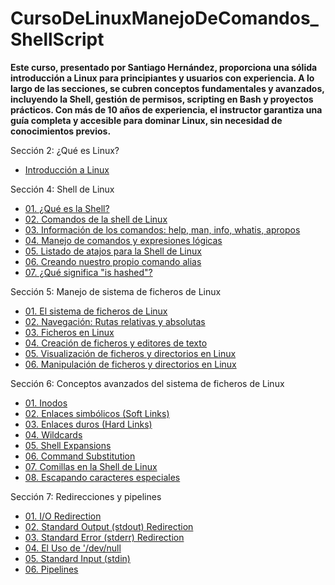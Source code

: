 # CursoDeLinuxManejoDeComandos_ShellScript

**Este curso, presentado por Santiago Hernández, proporciona una sólida introducción a Linux para principiantes y usuarios con experiencia. A lo largo de las secciones, se cubren conceptos fundamentales y avanzados, incluyendo la Shell, gestión de permisos, scripting en Bash y proyectos prácticos. Con más de 10 años de experiencia, el instructor garantiza una guía completa y accesible para dominar Linux, sin necesidad de conocimientos previos.**

Sección 2: ¿Qué es Linux?
* [Introducción a Linux](https://github.com/KIRIL13POK/CursoDeLinuxManejoDeComandos_ShellScript/blob/main/introduccionAlLinux.md)
  
Sección 4: Shell de Linux

* [01. ¿Qué es la Shell?](https://github.com/KIRIL13POK/CursoDeLinuxManejoDeComandos_ShellScript/blob/main/seccion_4_Shell/01_shell.md)
* [02. Comandos de la shell de Linux](https://github.com/KIRIL13POK/CursoDeLinuxManejoDeComandos_ShellScript/blob/main/seccion_4_Shell/02_Comandos_de_la_shell_de_Linux.md)
* [03. Información de los comandos: help, man, info, whatis, apropos](https://github.com/KIRIL13POK/CursoDeLinuxManejoDeComandos_ShellScript/blob/main/seccion_4_Shell/03_InformacionDeLosComandos_help_man_info_whatis_apropos.md)
* [04. Manejo de comandos y expresiones lógicas](https://github.com/KIRIL13POK/CursoDeLinuxManejoDeComandos_ShellScript/blob/main/seccion_4_Shell/04_ManejoDeComandosYExpresionesL%C3%B3gicas.md)
* [05. Listado de atajos para la Shell de Linux](https://github.com/KIRIL13POK/CursoDeLinuxManejoDeComandos_ShellScript/blob/main/seccion_4_Shell/05_Atajos_Shell_Linux.md)
* [ 06. Creando nuestro propio comando alias](https://github.com/KIRIL13POK/CursoDeLinuxManejoDeComandos_ShellScript/blob/main/seccion_4_Shell/06_Creando_Alias.md)
* [ 07. ¿Qué significa "is hashed"? ](https://github.com/KIRIL13POK/CursoDeLinuxManejoDeComandos_ShellScript/blob/main/seccion_4_Shell/07_Qu%C3%A9%20significa_is%20hashed.md)

Sección 5: Manejo de sistema de ficheros de Linux

* [01. El sistema de ficheros de Linux](https://github.com/KIRIL13POK/CursoDeLinuxManejoDeComandos_ShellScript/blob/main/seccion_5_Manejo_de_ficheros/01_El_sistema_de_fichero_Linux.md)
* [02.  Navegación: Rutas relativas y absolutas](https://github.com/KIRIL13POK/CursoDeLinuxManejoDeComandos_ShellScript/blob/main/seccion_5_Manejo_de_ficheros/02_Navegacion_tipo_de_rutas.md)
* [03. Ficheros en Linux ](https://github.com/KIRIL13POK/CursoDeLinuxManejoDeComandos_ShellScript/blob/main/seccion_5_Manejo_de_ficheros/03_Ficheros_en_Linux.md)
* [04. Creación de ficheros y editores de texto](https://github.com/KIRIL13POK/CursoDeLinuxManejoDeComandos_ShellScript/blob/main/seccion_5_Manejo_de_ficheros/04_Creacion_de_ficheros-Y_editores_de_texto.md)
* [05. Visualización de ficheros y directorios en Linux ](https://github.com/KIRIL13POK/CursoDeLinuxManejoDeComandos_ShellScript/blob/main/seccion_5_Manejo_de_ficheros/05_Visualizacion_de_ficheros_y_editores_de_texto.md)
* [06. Manipulación de ficheros y directorios en Linux ](https://github.com/KIRIL13POK/CursoDeLinuxManejoDeComandos_ShellScript/blob/main/seccion_5_Manejo_de_ficheros/06_Manipulacion_de_ficheros_y_directorios.md)

Sección 6: Conceptos avanzados del sistema de ficheros de Linux

* [01. Inodos](https://github.com/KIRIL13POK/CursoDeLinuxManejoDeComandos_ShellScript/blob/main/seccion_6_Conceptos_avanzados_del_sistema_de_ficheros_y_la_Shell_de_Linux/01_Inodos.md)
* [ 02. Enlaces simbólicos (Soft Links)](https://github.com/KIRIL13POK/CursoDeLinuxManejoDeComandos_ShellScript/blob/main/seccion_6_Conceptos_avanzados_del_sistema_de_ficheros_y_la_Shell_de_Linux/03_Enlaces_simbolicos_Soft_Links.md)
* [ 03.  Enlaces duros (Hard Links)](https://github.com/KIRIL13POK/CursoDeLinuxManejoDeComandos_ShellScript/blob/main/seccion_6_Conceptos_avanzados_del_sistema_de_ficheros_y_la_Shell_de_Linux/04_Enlaces_duros_Hard_Links.md)
* [04. Wildcards](https://github.com/KIRIL13POK/CursoDeLinuxManejoDeComandos_ShellScript/blob/main/seccion_6_Conceptos_avanzados_del_sistema_de_ficheros_y_la_Shell_de_Linux/06_Midcards.md)
* [05. Shell Expansions](https://github.com/KIRIL13POK/CursoDeLinuxManejoDeComandos_ShellScript/blob/main/seccion_6_Conceptos_avanzados_del_sistema_de_ficheros_y_la_Shell_de_Linux/07_Shell_Expansions.md)
* [06. Command Substitution](https://github.com/KIRIL13POK/CursoDeLinuxManejoDeComandos_ShellScript/blob/main/seccion_6_Conceptos_avanzados_del_sistema_de_ficheros_y_la_Shell_de_Linux/08_%20Command_Substitution.md)
* [07. Comillas en la Shell de Linux](https://github.com/KIRIL13POK/CursoDeLinuxManejoDeComandos_ShellScript/blob/main/seccion_6_Conceptos_avanzados_del_sistema_de_ficheros_y_la_Shell_de_Linux/09_Comillas_en_la_Shell_de_Linux.md)
* [08. Escapando caracteres especiales](https://github.com/KIRIL13POK/CursoDeLinuxManejoDeComandos_ShellScript/blob/main/seccion_6_Conceptos_avanzados_del_sistema_de_ficheros_y_la_Shell_de_Linux/10_Escapando_caracteres_especiales.md)


Sección 7: Redirecciones y pipelines

* [01. I/O Redirection](https://github.com/KIRIL13POK/CursoDeLinuxManejoDeComandos_ShellScript/blob/main/seccion_7_Redirecciones_y_pipelines/01_I_O_Redirecton.md)
* [02. Standard Output (stdout) Redirection](https://github.com/KIRIL13POK/CursoDeLinuxManejoDeComandos_ShellScript/blob/main/seccion_7_Redirecciones_y_pipelines/02_Standard_Output_Redirection.md)
* [03.  Standard Error (stderr) Redirection](https://github.com/KIRIL13POK/CursoDeLinuxManejoDeComandos_ShellScript/blob/main/seccion_7_Redirecciones_y_pipelines/03_Standard_Error_Redirection.md)
* [04. El Uso de '/dev/null](https://github.com/KIRIL13POK/CursoDeLinuxManejoDeComandos_ShellScript/blob/main/seccion_7_Redirecciones_y_pipelines/04_dev_null.md)
* [05. Standard Input (stdin) ](https://github.com/KIRIL13POK/CursoDeLinuxManejoDeComandos_ShellScript/blob/main/seccion_7_Redirecciones_y_pipelines/05_Standard_Input_Redireccion.md)
* [06. Pipelines](https://github.com/KIRIL13POK/CursoDeLinuxManejoDeComandos_ShellScript/blob/main/seccion_7_Redirecciones_y_pipelines/06_Pipelines.md)